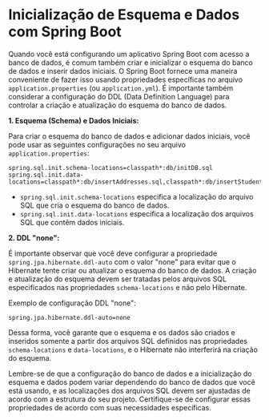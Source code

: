 # Inicialização de Esquema e Dados com Spring Boot

Quando você está configurando um aplicativo Spring Boot com acesso a banco de dados, é comum também criar e inicializar o esquema do banco de dados e inserir dados iniciais. O Spring Boot fornece uma maneira conveniente de fazer isso usando propriedades específicas no arquivo `application.properties` (ou `application.yml`). É importante também considerar a configuração do DDL (Data Definition Language) para controlar a criação e atualização do esquema do banco de dados. 

**1. Esquema (Schema) e Dados Iniciais:**

Para criar o esquema do banco de dados e adicionar dados iniciais, você pode usar as seguintes configurações no seu arquivo `application.properties`:

```properties
spring.sql.init.schema-locations=classpath*:db/initDB.sql
spring.sql.init.data-locations=classpath*:db/insertAddresses.sql,classpath*:db/insertStudents.sql
```

- `spring.sql.init.schema-locations` especifica a localização do arquivo SQL que cria o esquema do banco de dados.
- `spring.sql.init.data-locations` especifica a localização dos arquivos SQL que contêm dados iniciais.

**2. DDL "none":**

É importante observar que você deve configurar a propriedade `spring.jpa.hibernate.ddl-auto` com o valor "none" para evitar que o Hibernate tente criar ou atualizar o esquema do banco de dados. A criação e atualização do esquema devem ser tratadas pelos arquivos SQL especificados nas propriedades `schema-locations` e não pelo Hibernate. 

Exemplo de configuração DDL "none":

```properties
spring.jpa.hibernate.ddl-auto=none
```

Dessa forma, você garante que o esquema e os dados são criados e inseridos somente a partir dos arquivos SQL definidos nas propriedades `schema-locations` e `data-locations`, e o Hibernate não interferirá na criação do esquema.

Lembre-se de que a configuração do banco de dados e a inicialização do esquema e dados podem variar dependendo do banco de dados que você está usando, e as localizações dos arquivos SQL devem ser ajustadas de acordo com a estrutura do seu projeto. Certifique-se de configurar essas propriedades de acordo com suas necessidades específicas.